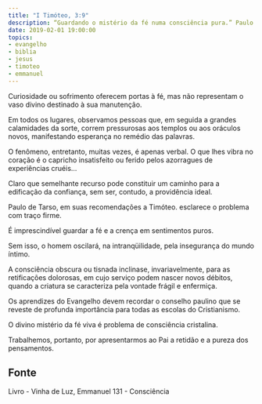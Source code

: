 ```yaml
---
title: "I Timóteo, 3:9"
description: “Guardando o mistério da fé numa consciência pura.” Paulo (I Timóteo, 3:9)
date: 2019-02-01 19:00:00
topics: 
- evangelho
- biblia
- jesus
- timoteo
- emmanuel
---
```


Curiosidade ou sofrimento oferecem portas à fé, mas não representam o
vaso divino destinado à sua manutenção.

Em todos os lugares, observamos pessoas que, em seguida a grandes
calamidades da sorte, correm pressurosas aos templos ou aos oráculos novos,
manifestando esperança no remédio das palavras.

O fenômeno, entretanto, muitas vezes, é apenas verbal. O que lhes vibra no
coração é o capricho insatisfeito ou ferido pelos azorragues de experiências cruéis...

Claro que semelhante recurso pode constituir um caminho para a edificação
da confiança, sem ser, contudo, a providência ideal.

Paulo de Tarso, em suas recomendações a Timóteo. esclarece o problema
com traço firme.

É imprescindível guardar a fé e a crença em sentimentos puros.

Sem isso, o homem oscilará, na intranqüilidade, pela insegurança do mundo
íntimo.

A consciência obscura ou tisnada inclina­se, invariavelmente, para as
retificações dolorosas, em cujo serviço podem nascer novos débitos, quando a
criatura se caracteriza pela vontade frágil e enfermiça.

Os aprendizes do Evangelho devem recordar o conselho paulino que se
reveste de profunda importância para todas as escolas do Cristianismo.

O divino mistério da fé viva é problema de consciência cristalina.

Trabalhemos, portanto, por apresentarmos ao Pai a retidão e a pureza dos
pensamentos.


## Fonte
Livro - Vinha de Luz, Emmanuel
131 - Consciência
